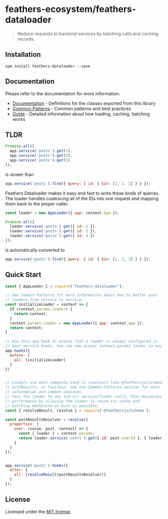 # feathers-ecosystem/feathers-dataloader

> Reduce requests to backend services by batching calls and caching records.

## Installation

```
npm install feathers-dataloader --save
```

## Documentation

Please refer to the documentation for more information.
- [Documentation](./docs/index.md) - Definitions for the classes exported from this library
- [Common Patterns](./docs/common-patterns.md) - Common patterns and best practices
- [Guide](./docs/guide.md) - Detailed information about how loading, caching, batching works

## TLDR

```js
Promise.all([
  app.service('posts').get(1),
  app.service('posts').get(2),
  app.service('posts').get(3)
]);
```

is slower than

```js
app.service('posts').find({ query: { id: { $in: [1, 2, 3] } } });
```

Feathers Dataloader makes it easy and fast to write these kinds of queries. The loader handles coalescing all of the IDs into one request and mapping them back to the proper caller.

```js
const loader = new AppLoader({ app: context.app });

Promise.all([
  loader.service('posts').get({ id: 1 }),
  loader.service('posts').get({ id: 2 }),
  loader.service('posts').get({ id: 3 })
]);
```

is automatically converted to

```js
app.service('posts').find({ query: { id: { $in: [1, 2, 3] } } });
```


## Quick Start

```js
const { AppLoader } = require('feathers-dataloader');

// See Common Patterns for more information about how to better pass
// loaders from service to service.
const initializeLoader = context => {
  if (context.params.loader) {
    return context;
  }
  context.params.loader = new AppLoader({ app: context.app });
  return context;
}

// Use this app hook to ensure that a loader is always configured in
// your service hooks. You can now access context.params.loader in any hook.
app.hooks({
  before: {
    all: [initializeLoader]
  }
})


// Loaders are most commonly used in resolvers like @feathersjs/schema,
// withResults, or fastJoin. See the Common Patterns section for more
// information and common usecases.
// Pass the loader to any and all service/loader calls. This maximizes
// performance by allowing the loader to reuse its cache and
// batching mechanism as much as possible.
const { resolveResult, resolve } = require('@feathersjs/schema');

const postResultsResolver = resolve({
  properties: {
    user: (value, post, context) => {
      const { loader } = context.params;
      return loader.service('users').get({ id: post.userId }, { loader });
    }
  }
});


app.service('posts').hooks({
  after: {
    all: [resolveResult(postResultsResolver)]
  }
});
```

## License

Licensed under the [MIT license](LICENSE).
